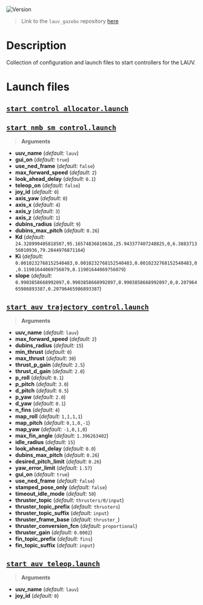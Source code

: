![Version](https://img.shields.io/badge/version-0.1.5-brightgreen.svg)

> Link to the `lauv_gazebo` repository [here](https://github.com/uuvsimulator/lauv_gazebo)

# Description

Collection of configuration and launch files to start controllers for the LAUV.

# Launch files

## [`start_control_allocator.launch`](https://github.com/uuvsimulator/lauv_gazebo/tree/master/lauv_control/launch/start_control_allocator.launch)

## [`start_nmb_sm_control.launch`](https://github.com/uuvsimulator/lauv_gazebo/tree/master/lauv_control/launch/start_nmb_sm_control.launch)

> **Arguments**

* **uuv_name** (*default:* `lauv`)
* **gui_on** (*default:* `true`)
* **use_ned_frame** (*default:* `false`)
* **max_forward_speed** (*default:* `2`)
* **look_ahead_delay** (*default:* `0.1`)
* **teleop_on** (*default:* `false`)
* **joy_id** (*default:* `0`)
* **axis_yaw** (*default:* `0`)
* **axis_x** (*default:* `4`)
* **axis_y** (*default:* `3`)
* **axis_z** (*default:* `1`)
* **dubins_radius** (*default:* `9`)
* **dubins_max_pitch** (*default:* `0.26`)
* **Kd** (*default:* `24.328999405818507,95.16574836816616,25.943377407248825,0,6.388371356010936,79.2844976871164`)
* **Ki** (*default:* `0.0010232768152540483,0.0010232768152540483,0.0010232768152540483,0,0.11901644069756079,0.11901644069756079`)
* **slope** (*default:* `0.9903858668992097,0.9903858668992097,0.9903858668992097,0,0.20796465986893387,0.20796465986893387`)

## [`start_auv_trajectory_control.launch`](https://github.com/uuvsimulator/lauv_gazebo/tree/master/lauv_control/launch/start_auv_trajectory_control.launch)

> **Arguments**

* **uuv_name** (*default:* `lauv`)
* **max_forward_speed** (*default:* `2`)
* **dubins_radius** (*default:* `15`)
* **min_thrust** (*default:* `0`)
* **max_thrust** (*default:* `30`)
* **thrust_p_gain** (*default:* `2.5`)
* **thrust_d_gain** (*default:* `2.0`)
* **p_roll** (*default:* `0.1`)
* **p_pitch** (*default:* `3.0`)
* **d_pitch** (*default:* `0.5`)
* **p_yaw** (*default:* `2.0`)
* **d_yaw** (*default:* `0.1`)
* **n_fins** (*default:* `4`)
* **map_roll** (*default:* `1,1,1,1`)
* **map_pitch** (*default:* `0,1,0,-1`)
* **map_yaw** (*default:* `-1,0,1,0`)
* **max_fin_angle** (*default:* `1.396263402`)
* **idle_radius** (*default:* `15`)
* **look_ahead_delay** (*default:* `0.0`)
* **dubins_max_pitch** (*default:* `0.26`)
* **desired_pitch_limit** (*default:* `0.26`)
* **yaw_error_limit** (*default:* `1.57`)
* **gui_on** (*default:* `true`)
* **use_ned_frame** (*default:* `false`)
* **stamped_pose_only** (*default:* `false`)
* **timeout_idle_mode** (*default:* `50`)
* **thruster_topic** (*default:* `thrusters/0/input`)
* **thruster_topic_prefix** (*default:* `thrusters`)
* **thruster_topic_suffix** (*default:* `input`)
* **thruster_frame_base** (*default:* `thruster_`)
* **thruster_conversion_fcn** (*default:* `proportional`)
* **thruster_gain** (*default:* `0.0002`)
* **fin_topic_prefix** (*default:* `fins`)
* **fin_topic_suffix** (*default:* `input`)

## [`start_auv_teleop.launch`](https://github.com/uuvsimulator/lauv_gazebo/tree/master/lauv_control/launch/start_auv_teleop.launch)

> **Arguments**

* **uuv_name** (*default:* `lauv`)
* **joy_id** (*default:* `0`)

